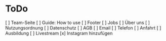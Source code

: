 # ToDo
[ ] Team-Seite
[ ] Guide: How to use
[ ] Footer
    [ ] Jobs
    [ ] Über uns
    [ ] Nutzungsordnung
    [ ] Datenschutz
    [ ]  AGB
    [ ] Email
    [ ] Telefon
    [ ] Anfahrt
[ ] Ausbildung
[ ] Livestream
[x] Instagram hinzufügen